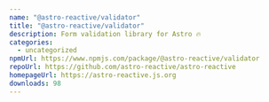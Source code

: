 ```yaml
---
name: "@astro-reactive/validator"
title: "@astro-reactive/validator"
description: Form validation library for Astro 🔥
categories:
  - uncategorized
npmUrl: https://www.npmjs.com/package/@astro-reactive/validator
repoUrl: https://github.com/astro-reactive/astro-reactive
homepageUrl: https://astro-reactive.js.org
downloads: 98
---
```

